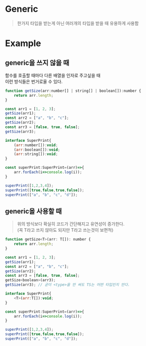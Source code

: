 # Generic
> 한가지 타입을 받는게 아닌 여러개의 타입을 받을 때 유용하게 사용함

# Example
## generic을 쓰지 않을 때
함수를 호출할 때마다 다른 배열을 인자로 주고싶을 때  
이런 방식들은 번거로울 수 있다.
  
```javascript
function getSize(arr:number[] | string[] | boolean[]):number {
    return arr.length;
}

const arr1 = [1, 2, 3];
getSize(arr1);
const arr2 = ["a", "b", "c"];
getSize(arr2);
const arr3 = [false, true, false];
getSize(arr3);
```

```javascript
interface SuperPrint{
    (arr:number[]):void;
    (arr:boolean[]):void;
    (arr:string[]):void;
}

const superPrint:SuperPrint=(arr)=>{
    arr.forEach(i=>console.log(i));
}

superPrint([1,2,3,4]);
superPrint([true,false,true,false]);
superPrint(["a", "b", "c", "d"]);
```

## generic을 사용할 때
> 위의 방식보다 확실히 코드가 간단해지고 유연성이 증가한다.  
> (꼭 T라고 쓰지 않아도 되지만 T라고 쓰는것이 보편적)
  
```javascript
function getSize<T>(arr: T[]): number {
    return arr.length;
}

const arr1 = [1, 2, 3];
getSize(arr1);
const arr2 = ["a", "b", "c"];
getSize(arr2);
const arr3 = [false, true, false];
getSize<boolean>(arr3);
getSize(arr3); // 굳이 <type>을 안 써도 TS는 어떤 타입인지 안다.
```

```javascript
interface SuperPrint{
    <T>(arr:T[]):void;
}

const superPrint:SuperPrint=(arr)=>{
    arr.forEach(i=>console.log(i));
}

superPrint([1,2,3,4]);
superPrint([true,false,true,false]);
superPrint(["a", "b", "c", "d"]);
```
